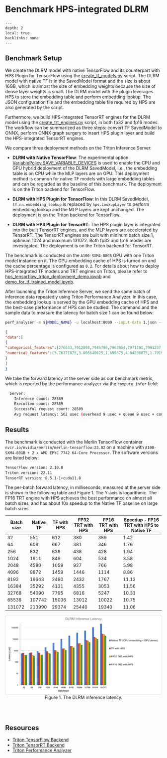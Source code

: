 # Benchmark HPS-integrated DLRM

```{contents}
---
depth: 2
local: true
backlinks: none
---
```

## Benchmark Setup

We create the DLRM model with native TensorFlow and its counterpart with HPS Plugin for TensorFlow using the [create_tf_models.py](./hps_dlrm_benchmark_scripts/create_tf_models.py) script. The DLRM model with native TF is in the SavedModel format and the size is about 16GB, which is almost the size of embedding weights because the size of dense layer weights is small. The DLRM model with the plugin leverages HPS to store the embedding table and perform embedding lookup. The JSON configuration file and the embedding table file required by HPS are also generated by the script.

Furthermore, we build HPS-integrated TensorRT engines for the DLRM model using the [create_trt_engines.py](./hps_dlrm_benchmark_scripts/create_trt_engines.py) script, in both fp32 and fp16 modes. The workflow can be summarized as three steps: convert TF SavedModel to ONNX, perform ONNX graph surgery to insert HPS plugin layer and build the HPS-integrated TensorRT engines.

We compare three deployment methods on the Triton Inference Server:
* **DLRM with Native TensorFlow**: The experimental option [VariablePolicy.SAVE_VARIABLE_DEVICES](https://www.tensorflow.org/api_docs/python/tf/saved_model/experimental/VariablePolicy) is used to enable the CPU and GPU hybrid deployment of the DLRM SavedModel, i.e., the embedding table is on CPU while the MLP layers are on GPU. This deployment method is common for native TF models with large embedding tables and can be regarded as the baseline of this benchmark. The deployment is on the Triton backend for TensorFlow.

* **DLRM with HPS Plugin for TensorFlow**: In this DLRM SavedModel, `tf.nn.embedding_lookup` is replaced by `hps.LookupLayer` to perform embedding lookup and the MLP layers are kept unchanged. The deployment is on the Triton backend for TensorFlow.

* **DLRM with HPS Plugin for TensorRT**: The HPS plugin layer is integrated into the built TensorRT engines, and the MLP layers are accelerated by TensorRT. The TensorRT engines are built with mininum batch size 1, optimum 1024 and maximum 131072. Both fp32 and fp16 modes are investigated. The deployment is on the Triton backend for TensorRT.

The benchmark is conducted on the `A100-SXM4-80GB` GPU with one Triton model instance on it. The GPU embedding cache of HPS is turned on and the cache percentage is configured as `0.2`. For details about how to deploy HPS-integrated TF models and TRT engines on Triton, please refer to [hps_tensorflow_triton_deployment_demo.ipynb](../hps_tf/hps_tensorflow_triton_deployment_demo.ipynb) and [demo_for_tf_trained_model.ipynb](../hps_trt/demo_for_tf_trained_model.ipynb).

After launching the Triton Inference Server, we send the same batch of inference data repeatedly using Triton Performance Analyzer. In this case, the embedding lookup is served by the GPU embedding cache of HPS and the best-case performance of HPS can be studied. The command and the sample data to measure the latency for batch size 1 can be found below:

```bash
perf_analyzer -m ${MODEL_NAME} -u localhost:8000 --input-data 1.json --shape categorical_features:1,26 --shape numerical_features:1,13
```

```json
{
"data":[
{
"categorical_features":[276633,7912898,7946796,7963854,7971191,7991237,7991368,7998351,7999728,8014930,13554004,14136456,14382203,14382219,14384425,14395091,14395194,14395215,14396165,14671338,22562171,25307802,32394527,32697105,32709007,32709104],
"numerical_features":[3.76171875,3.806640625,1.609375,4.04296875,1.7919921875,1.0986328125,1.0986328125,1.609375,2.9453125,1.0986328125,1.38671875,8.3984375,1.9462890625]
}
]
}
```

We take the forward latency at the server side as our benchmark metric, which is reported by the performance analyzer via the `compute infer` field:

```bash
  Server:
    Inference count: 28589
    Execution count: 28589
    Successful request count: 28589
    Avg request latency: 562 usec (overhead 9 usec + queue 9 usec + compute input 59 usec + compute infer 431 usec + compute output 53 usec)
```

## Results

The benchmark is conducted with the Merlin TensorFlow container `nvcr.io/nvidia/merlin/merlin-tensorflow:23.02` on a machine with `A100-SXM4-80GB + 2 x AMD EPYC 7742 64-Core Processor`. The software versions are listed below:

```bash
TensorFlow version: 2.10.0
Triton version: 22.11
TensorRT version: 8.5.1-1+cuda11.8
```

The per-batch forward latency, in milliseconds, measured at the server side is shown in the following table and Figure 1. The Y-axis is logarithmic. The FP16 TRT engine with HPS achieves the best performance on almost all batch sizes, and has about 10x speedup to the Native TF baseline on large batch sizes.

| Batch size | Native TF | TF with HPS | FP32 TRT with HPS | FP16 TRT with HPS | Speedup - FP16 TRT with HPS to Native TF |
| ---------- | --------- | ----------- |------------------ | ----------------- | ---------------------------------------- |
| 32 |551|612|380|389|1.42| 
| 64 |608|667|381|346|1.76|
| 256 |832|639|438|428|1.94|
| 1024 |1911|849|604|534|3.58|
| 2048 |4580|1059|927|766|5.98|
| 4096 |9872|1459|1446|1114|8.86|
| 8192 |19643|2490|2432|1767|11.12|
| 16384 |35292|4131|4355|3053|11.56|
| 32768 |54090|7795|6816|5247|10.31|
| 65536 |107742|15036|13012|10022|10.75|
| 131072 |213990|29374|25440|19340|11.06|


<img src="hps_dlrm_benchmark_src/hps_dlrm_latency.png" alt="The DLRM inference latency for different deployment methods" width="720px" style="display:block;margin-left:auto;margin-right:auto;"/>

<div style="text-align:center;">Figure 1. The DLRM inference latency.</div>

<br></br>

## Resources

* [Triton TensorFlow Backend](https://github.com/triton-inference-server/tensorflow_backend)
* [Triton TensorRT Backend](https://github.com/triton-inference-server/tensorrt_backend)
* [Triton Performance Analyzer](https://github.com/triton-inference-server/server/blob/main/docs/user_guide/perf_analyzer.md)
